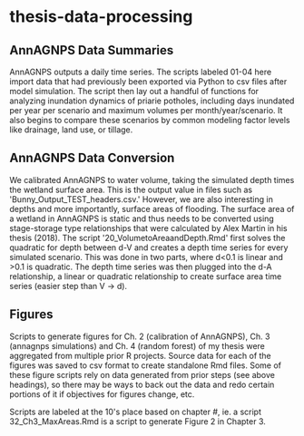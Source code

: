 # thesis-data-processing
 
## AnnAGNPS Data Summaries

AnnAGNPS outputs a daily time series. The scripts labeled 01-04 here import data that had previously been exported via Python to csv files after model simulation. The script then lay out a handful of functions for analyzing inundation dynamics of priarie potholes, including days inundated per year per scenario and maximum volumes per month/year/scenario. It also begins to compare these scenarios by common modeling factor levels like drainage, land use, or tillage. 

## AnnAGNPS Data Conversion

We calibrated AnnAGNPS to water volume, taking the simulated depth times the wetland surface area. This is the output value in files such as 'Bunny_Output_TEST_headers.csv.' However, we are also interesting in depths and more importantly, surface areas of flooding. The surface area of a wetland in AnnAGNPS is static and thus needs to be converted using stage-storage type relationships that were calculated by Alex Martin in his thesis (2018). The script '20_VolumetoAreaandDepth.Rmd' first solves the quadratic for depth between d-V and creates a depth time series for every simulated scenario. This was done in two parts, where d<0.1 is linear and >0.1 is quadratic. The depth time series was then plugged into the d-A relationship, a linear or quadratic relationship to create surface area time series (easier step than V -> d). 

## Figures

Scripts to generate figures for Ch. 2 (calibration of AnnAGNPS), Ch. 3 (annagnps simulations) and Ch. 4 (random forest) of my thesis were aggregated from multiple prior R projects. Source data for each of the figures was saved to csv format to create standalone Rmd files. Some of these figure scripts rely on data generated from prior steps (see above headings), so there may be ways to back out the data and redo certain portions of it if objectives for figures change, etc. 

Scripts are labeled at the 10's place based on chapter #, ie. a script 32_Ch3_MaxAreas.Rmd is a script to generate Figure 2 in Chapter 3. 
